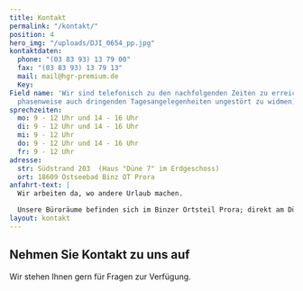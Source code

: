 ```yaml
---
title: Kontakt
permalink: "/kontakt/"
position: 4
hero_img: "/uploads/DJI_0654_pp.jpg"
kontaktdaten:
  phone: "(03 83 93) 13 79 00"
  fax: "(03 83 93) 13 79 13"
  mail: mail@hgr-premium.de
  Key: 
Field name: 'Wir sind telefonisch zu den nachfolgenden Zeiten zu erreichen (um uns
  phasenweise auch dringenden Tagesangelegenheiten ungestört zu widmen). '
sprechzeiten:
  mo: 9 - 12 Uhr und 14 - 16 Uhr
  di: 9 - 12 Uhr und 14 - 16 Uhr
  mi: 9 - 12 Uhr
  do: 9 - 12 Uhr und 14 - 16 Uhr
  fr: 9 - 12 Uhr
adresse:
  str: Südstrand 203  (Haus "Düne 7" im Erdgeschoss)
  ort: 18609 Ostseebad Binz OT Prora
anfahrt-text: |
  Wir arbeiten da, wo andere Urlaub machen.

  Unsere Büroräume befinden sich im Binzer Ortsteil Prora; direkt am Dünenstrand. Mit Meeresrauschen und frischer Brise genießen wir hier jeden Tag die einzigartige Schönheit der Insel Rügen.
layout: kontakt
---
```


## Nehmen Sie Kontakt zu uns auf

Wir stehen Ihnen gern für Fragen zur Verfügung. 

